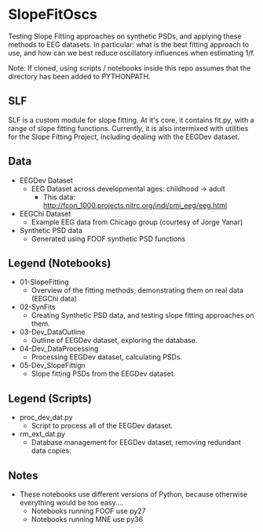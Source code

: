 # SlopeFitOscs
Testing Slope Fitting approaches on synthetic PSDs, and applying these methods to EEG datasets.
In particular: what is the best fitting approach to use, and how can we best reduce oscillatory influences when estimating 1/f.

Note: If cloned, using scripts / notebooks inside this repo assumes that the directory has been added to PYTHONPATH.

## SLF
SLF is a custom module for slope fitting. At it's core, it contains fit.py, with a range of slope fitting functions. 
Currently, it is also intermixed with utilities for the Slope Fitting Project, including dealing with the EEGDev dataset.

## Data
- EEGDev Dataset
    - EEG Dataset across developmental ages: childhood -> adult
        - This data: http://fcon_1000.projects.nitrc.org/indi/cmi_eeg/eeg.html
- EEGChi Dataset
    - Example EEG data from Chicago group (courtesy of Jorge Yanar)
- Synthetic PSD data
    - Generated using FOOF synthetic PSD functions

## Legend (Notebooks)
- 01-SlopeFitting
    - Overview of the fitting methods, demonstrating them on real data (EEGChi data)
- 02-SynFits
    - Creating Synthetic PSD data, and testing slope fitting approaches on them.
- 03-Dev_DataOutline
    - Outline of EEGDev dataset, exploring the database.
- 04-Dev_DataProcessing
    - Processing EEGDev dataset, calculating PSDs.
- 05-Dev_SlopeFittign
    - Slope fitting PSDs from the EEGDev dataset.
    
## Legend (Scripts)
- proc_dev_dat.py
    - Script to process all of the EEGDev dataset.
- rm_ext_dat.py
    - Database management for EEGDev dataset, removing redundant data copies. 

## Notes
- These notebooks use different versions of Python, because otherwise everything would be too easy....
    - Notebooks running FOOF use py27
    - Notebooks running MNE use py36
